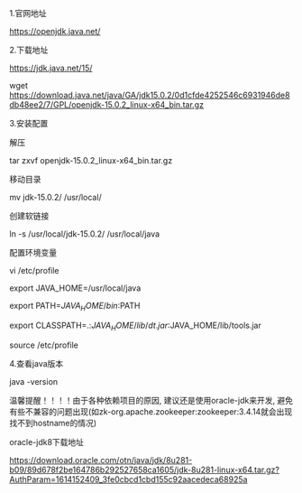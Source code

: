 1.官网地址

https://openjdk.java.net/

2.下载地址

https://jdk.java.net/15/

wget  https://download.java.net/java/GA/jdk15.0.2/0d1cfde4252546c6931946de8db48ee2/7/GPL/openjdk-15.0.2_linux-x64_bin.tar.gz

3.安装配置

解压

tar zxvf openjdk-15.0.2_linux-x64_bin.tar.gz

移动目录

mv jdk-15.0.2/ /usr/local/

创建软链接

ln -s /usr/local/jdk-15.0.2/ /usr/local/java

配置环境变量

vi /etc/profile

export JAVA_HOME=/usr/local/java

export PATH=$JAVA_HOME/bin:$PATH

export  CLASSPATH=.:$JAVA_HOME/lib/dt.jar:$JAVA_HOME/lib/tools.jar

source /etc/profile

4.查看java版本

java -version

温馨提醒！！！！由于各种依赖项目的原因, 建议还是使用oracle-jdk来开发, 避免有些不兼容的问题出现(如zk-org.apache.zookeeper:zookeeper:3.4.14就会出现找不到hostname的情况)

oracle-jdk8下载地址

https://download.oracle.com/otn/java/jdk/8u281-b09/89d678f2be164786b292527658ca1605/jdk-8u281-linux-x64.tar.gz?AuthParam=1614152409_3fe0cbcd1cbd155c92aacedeca68925a

